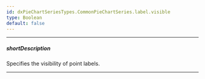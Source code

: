 ```yaml
---
id: dxPieChartSeriesTypes.CommonPieChartSeries.label.visible
type: Boolean
default: false
---
```

---
##### shortDescription
Specifies the visibility of point labels.

---
